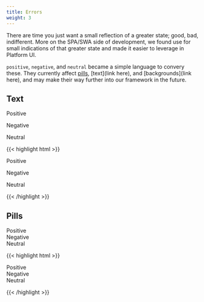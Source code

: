 ```yaml
---
title: Errors
weight: 3
---
```


There are time you just want a small reflection of a greater state; good, bad, indifferent. More on the SPA/SWA side of development, we found use for small indications of that greater state and made it easier to leverage in Platform UI. 

`positive`, `negative`, and `neutral` became a simple language to convery these. They currently affect [pills](/docs/components/pills/), [text](link here), and [backgrounds](link here), and may make their way further into our framework in the future. 

## Text

<p class="text--positive">Positive</p>
<p class="text--negative">Negative</p>
<p class="text--neutral">Neutral</p>

{{< highlight html >}}
<p class="text--positive">Positive</p>
<p class="text--negative">Negative</p>
<p class="text--neutral">Neutral</p>
{{< /highlight >}}

## Pills

<div  class="pill pill--circle-empty positive"></div>
<div  class="pill pill--circle-empty negative"></div>
<div  class="pill pill--circle-empty neutral"></div>
<div  class="pill pill--circle-empty-dot positive"></div>
<div  class="pill pill--circle-empty-dot negative"></div>
<div  class="pill pill--circle-empty-dot neutral"></div>

<div  class="pill positive">
Positive
</div>

<div  class="pill negative">
Negative
</div>

<div  class="pill neutral">
Neutral
</div>

{{< highlight html >}}

<div  class="pill pill--circle-empty positive"></div>
<div  class="pill pill--circle-empty negative"></div>
<div  class="pill pill--circle-empty neutral"></div>
<div  class="pill pill--circle-empty-dot positive"></div>
<div  class="pill pill--circle-empty-dot negative"></div>
<div  class="pill pill--circle-empty-dot neutral"></div>

<div  class="pill positive">
Positive
</div>

<div  class="pill negative">
Negative
</div>

<div  class="pill neutral">
Neutral
</div>

{{< /highlight >}}